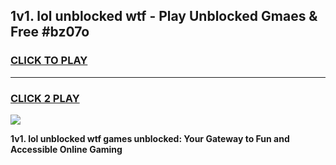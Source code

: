 
## 1v1. lol unblocked wtf - Play Unblocked Gmaes & Free #bz07o
<h3>
<a href="https://news.freeplayer.one?title=1v1._lol_unblocked_wtf&ref=24F">CLICK TO PLAY</a></h3>
<hr>

<h3>
<a href="https://news.freeplayer.one?title=1v1._lol_unblocked_wtf&ref=24F">CLICK 2 PLAY</a>
  
</h3>

<a href="https://news.freeplayer.one?title=1v1._lol_unblocked_wtf&ref=24F/"><img src="https://clearcache.store/games.png"></a>


**1v1. lol unblocked wtf games unblocked: Your Gateway to Fun and Accessible Online Gaming**
